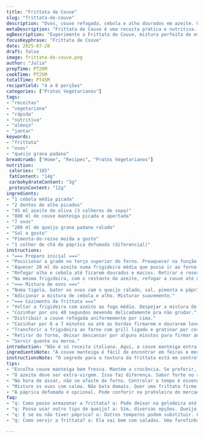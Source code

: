 ```yaml
---
title: "Frittata de Couve"
slug: "frittata-de-couve"
description: "Ovos, couve refogada, cebola e alho dourados em azeite. Queijo grana padano substitui o parmesão tradicional. Sal e pimenta ajustados. Cozimento inicial na frigideira, finalização sob a grelha do forno. Textura firme nas bordas, topo levemente gratinado. Servida quente ou morna. Sem glúten, sem lactose, vegetariana. Variação brasileira com couve manteiga. Receita simples, rápida e nutritiva, ideal para almoço ou jantar."
metaDescription: "Frittata de Couve é uma receita prática e nutritiva. Perfeita para almoço ou jantar com sabor brasileiro."
ogDescription: "Experimente a Frittata de Couve, mistura perfeita de ovos e couve manteiga, ideal para qualquer refeição."
focusKeyphrase: "Frittata de Couve"
date: 2025-07-20
draft: false
image: frittata-de-couve.png
author: "Julia"
prepTime: PT20M
cookTime: PT25M
totalTime: PT45M
recipeYield: "4 a 6 porções"
categories: ["Pratos Vegetarianos"]
tags:
- "receitas"
- "vegetariana"
- "rápida"
- "nutritiva"
- "almoço"
- "jantar"
keywords:
- "frittata"
- "ovos"
- "queijo grana padano"
breadcrumb: ["Home", "Recipes", "Pratos Vegetarianos"]
nutrition: 
 calories: "185"
 fatContent: "14g"
 carbohydrateContent: "3g"
 proteinContent: "12g"
ingredients:
- "1 cebola média picada"
- "2 dentes de alho picados"
- "45 ml azeite de oliva (3 colheres de sopa)"
- "800 ml de couve manteiga picada e apertada"
- "7 ovos"
- "200 ml de queijo grana padano ralado"
- "Sal a gosto"
- "Pimenta-do-reino moída a gosto"
- "1 colher de chá de páprica defumada (diferencial)"
instructions:
- "=== Preparo inicial ==="
- "Posicionar a grade no terço superior do forno. Preaquecer na função grill."
- "Aquecer 20 ml do azeite numa frigideira média que possa ir ao forno (aprox 23 cm)."
- "Refogar alho e cebola até ficarem dourados e macios. Retirar e reservar."
- "Na mesma frigideira, com o restante do azeite, refogar a couve até murchar. Transferir para um prato."
- "=== Mistura de ovos ==="
- "Numa tigela, bater os ovos com o queijo ralado, sal, pimenta e páprica defumada."
- "Adicionar a mistura de cebola e alho. Misturar suavemente."
- "=== Cozimento da frittata ==="
- "Voltar a frigideira com azeite ao fogo médio. Despejar a mistura de ovos."
- "Cozinhar por uns 40 segundos mexendo delicadamente pra não grudar."
- "Distribuir a couve refogada uniformemente por cima."
- "Cozinhar por 6 a 7 minutos ou até as bordas firmarem e dourarem levemente."
- "Transferir a frigideira ao forno com grill ligado e gratinar por cerca de 7 a 8 minutos, até o topo estar firme e levemente dourado, evitando mexer."
- "Retirar do forno, deixar descansar por alguns minutos para firmar antes de cortar."
- "Servir quente ou morna."
introduction: "Não é só receita italiana. Aqui, a couve manteiga entra no lugar da tradicional alface romana. Textura mais firme, menos água, gostinho bem brasileiro. O toque da páprica defumada traz um aroma inusitado, intensifica o sabor. Tudo começa no fogão, com azeite, cebola e alho dourados com calma, pra abrir caminho para a couve refogada. O queijo grana padano substitui o parmesão e dá sabor diferente, mais sutil, menos salgado. Bate direto os ovos com o queijo e sal, pimenta, finaliza misturando a couve e cebola. Usa uma frigideira que aguenta o forno, importante pro grill deixar o topo douradinho. A frittata tem textura firme, crosta leve, interior macio. Quando servir? Almoço, jantar, café forte, o que pintar."
ingredientsNote: "A couve manteiga é fácil de encontrar em feiras e mercados, ótima para refogar rápido, não solta tanta água como a alface romana. O azeite deve ser bom, extra-virgem e com sabor marcante, ajuda no aroma da base da frittata. Prefira grana padano ralado na hora se possível, o queijo tem sabor mais suave que o parmesão. Páprica defumada é opcional, mas pode comprar no mercado ou loja de especiarias, oferece um toque defumado que combina bem com os ovos. Ajuste a quantidade de sal e pimenta conforme o gosto, a couve e o queijo já trazem um pouco de sabor. O alho pode ser substituído por algumas pimentas frescas para variar se quiser, cria uma outra vibe na receita."
instructionsNote: "O segredo para a textura da frittata está em controlar o fogo no começo: refogar alho e cebola até dourar, importante para liberar sabor. Usar o mesmo azeite pra refogar a couve ajuda em sabor consolidado. Na hora de colocar os ovos, mexer só o suficiente para espalhar sem deixar creme, não quer omelete, quer frittata macia, porém firme. O tempo na frigideira é para firmar as bordas, o forno finaliza cozimento e garante crostinha no topo. Fique de olho que o grill pode queimar rápido; 7-8 minutos costuma bastar. Deixe a fritatta descansar um pouco antes de cortar para não desmanchar. Serve com uma salada fresca ou pão rústico, fica ótimo."
tips:
- "Escolha couve manteiga bem fresca. Mantém a crocância. Se preferir, pode refogar outros vegetais. Use cebola, abobrinha. Todo mundo gosta. Bom para variar o sabor."
- "O azeite deve ser extra-virgem. Isso faz diferença. Sabor forte no refogado. Pode usar manteiga se preferir. Mas o azeite traz leveza. Cuidado com a quantidade."
- "Na hora de assar, não se afaste do forno. Controlar o tempo é essencial. O grill pode queimar rapidamente. Fique de olho, ajuste se for necessário. Pode colocar a mão no fogo."
- "Misture os ovos com calma. Não bata demais. Quer uma frittata firme, não omelete. Distribua bem a couve por cima. Assim, o sabor fica em cada pedaço. Não deixe tudo junto."
- "A páprica defumada é opcional. Pode conferir na prateleira do mercado. Alternativas são bem-vindas. Pimenta calabresa, por exemplo. Dão um toque de calor. A frittata se transforma."
faq:
- "q: Como posso armazenar a frittata? a: Pode deixar na geladeira até 3 dias. Cobrir com plástico é ideal. Se quiser, pode congelar. Dura até um mês. Mas antes, corte em pedaços."
- "q: Posso usar outro tipo de queijo? a: Sim, diversas opções. Queijo coalho é uma ideia. Sabor diferente, mais brasileiro. Também tem ricota, para leveza. Mistura interessante."
- "q: E se eu não tiver páprica? a: Outros temperos podem substituir. Cominho é uma boa escolha. Sal e pimenta são essenciais. O sabor muda, mas ainda é gostoso."
- "q: Como servir a frittata? a: Ela vai bem com saladas. Uma farofinha faz sucesso. Uma fatia de pão também combina. Para acompanhar um molho picante, dê um toque especial."

---
```

